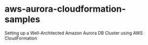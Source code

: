 # aws-aurora-cloudformation-samples
Setting up a Well-Architected Amazon Aurora DB Cluster using AWS CloudFormation

